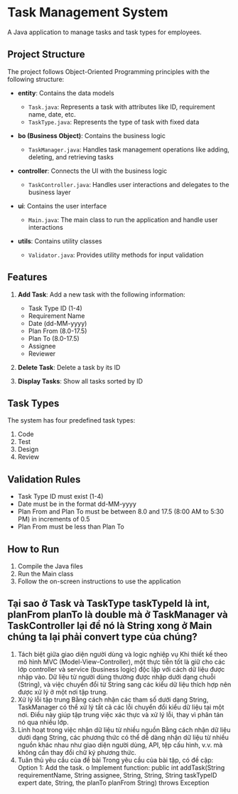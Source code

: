 # Task Management System

A Java application to manage tasks and task types for employees.

## Project Structure

The project follows Object-Oriented Programming principles with the following structure:

- **entity**: Contains the data models
  - `Task.java`: Represents a task with attributes like ID, requirement name, date, etc.
  - `TaskType.java`: Represents the type of task with fixed data

- **bo (Business Object)**: Contains the business logic
  - `TaskManager.java`: Handles task management operations like adding, deleting, and retrieving tasks

- **controller**: Connects the UI with the business logic
  - `TaskController.java`: Handles user interactions and delegates to the business layer

- **ui**: Contains the user interface
  - `Main.java`: The main class to run the application and handle user interactions

- **utils**: Contains utility classes
  - `Validator.java`: Provides utility methods for input validation

## Features

1. **Add Task**: Add a new task with the following information:
   - Task Type ID (1-4)
   - Requirement Name
   - Date (dd-MM-yyyy)
   - Plan From (8.0-17.5)
   - Plan To (8.0-17.5)
   - Assignee
   - Reviewer

2. **Delete Task**: Delete a task by its ID

3. **Display Tasks**: Show all tasks sorted by ID

## Task Types

The system has four predefined task types:
1. Code
2. Test
3. Design
4. Review

## Validation Rules

- Task Type ID must exist (1-4)
- Date must be in the format dd-MM-yyyy
- Plan From and Plan To must be between 8.0 and 17.5 (8:00 AM to 5:30 PM) in increments of 0.5
- Plan From must be less than Plan To

## How to Run

1. Compile the Java files
2. Run the Main class
3. Follow the on-screen instructions to use the application

## Tại sao ở Task và TaskType taskTypeId là int, planFrom planTo là double mà ở TaskManager và TaskController lại để nó là String xong ở Main chúng ta lại phải convert type của chúng?

1. Tách biệt giữa giao diện người dùng và logic nghiệp vụ
Khi thiết kế theo mô hình MVC (Model-View-Controller), một thực tiễn tốt là giữ cho các lớp controller và service (business logic) độc lập với cách dữ liệu được nhập vào. Dữ liệu từ người dùng thường được nhập dưới dạng chuỗi (String), và việc chuyển đổi từ String sang các kiểu dữ liệu thích hợp nên được xử lý ở một nơi tập trung.
2. Xử lý lỗi tập trung
Bằng cách nhận các tham số dưới dạng String, TaskManager có thể xử lý tất cả các lỗi chuyển đổi kiểu dữ liệu tại một nơi. Điều này giúp tập trung việc xác thực và xử lý lỗi, thay vì phân tán nó qua nhiều lớp.
3. Linh hoạt trong việc nhận dữ liệu từ nhiều nguồn
Bằng cách nhận dữ liệu dưới dạng String, các phương thức có thể dễ dàng nhận dữ liệu từ nhiều nguồn khác nhau như giao diện người dùng, API, tệp cấu hình, v.v. mà không cần thay đổi chữ ký phương thức.
4. Tuân thủ yêu cầu của đề bài
Trong yêu cầu của bài tập, có đề cập:
Option 1: Add the task.
o Implement function: public int addTask(String requirementName, String assignee, String, String, String taskTypeID expert date, String, the planTo planFrom String) throws Exception